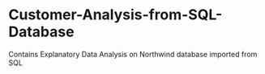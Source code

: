 # Customer-Analysis-from-SQL-Database
Contains Explanatory Data Analysis on Northwind database imported from SQL
